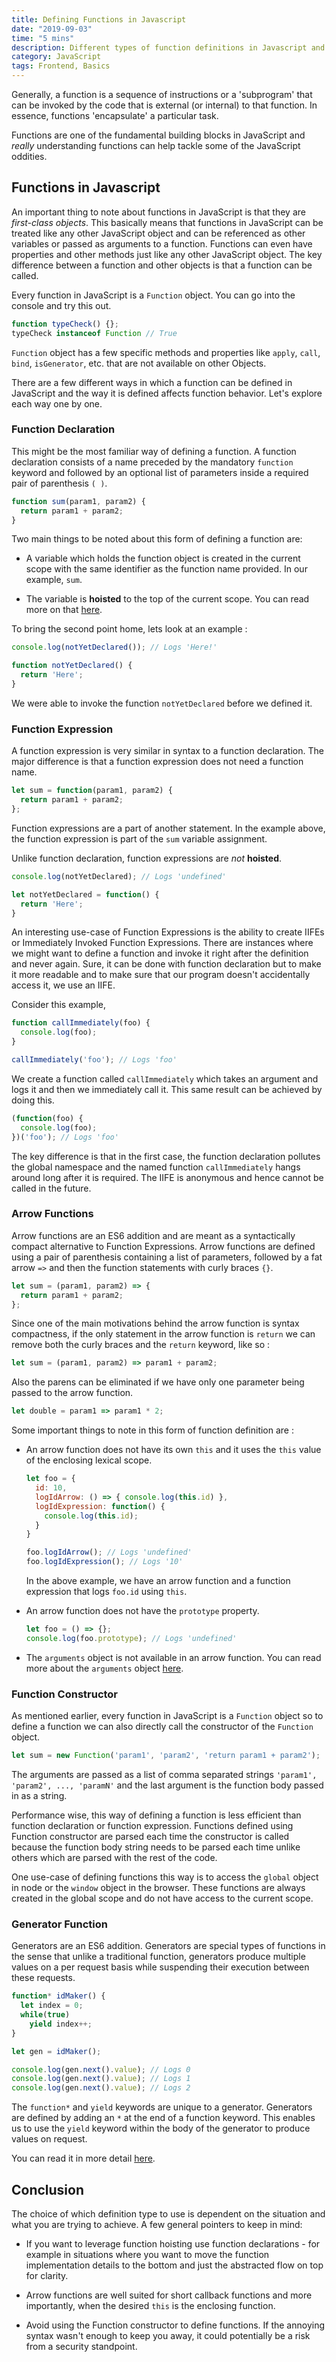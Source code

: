 ```yaml
---
title: Defining Functions in Javascript
date: "2019-09-03"
time: "5 mins"
description: Different types of function definitions in Javascript and their consequences
category: JavaScript
tags: Frontend, Basics
---
```


Generally, a function is a sequence of instructions or a 'subprogram' that can be invoked by the code that is external (or internal) to that function. In essence, functions 'encapsulate' a particular task.

Functions are one of the fundamental building blocks in JavaScript and _really_ understanding functions can help tackle some of the JavaScript oddities.

## Functions in Javascript

An important thing to note about functions in JavaScript is that they are
_first-class objects_. This basically means that functions in JavaScript can be treated like any other JavaScript object and can be referenced as other variables or passed as arguments to a function. Functions can even have properties and other methods just like any other JavaScript object. The key difference between a function and other objects is that a function can be called.

Every function in JavaScript is a `Function` object. You can go into the console and try this out.

```javascript
function typeCheck() {};
typeCheck instanceof Function // True
```

`Function` object has a few specific methods and properties like `apply`, `call`, `bind`, `isGenerator`, etc. that are not available on other Objects.

There are a few different ways in which a function can be defined in JavaScript and the way it is defined affects function behavior. Let's explore each way one by one.

### Function Declaration

This might be the most familiar way of defining a function. A function declaration consists of a name preceded by the mandatory `function` keyword and followed by an optional list of parameters inside a required pair of parenthesis `( )`.

```javascript
function sum(param1, param2) {
  return param1 + param2;
}
```

Two main things to be noted about this form of defining a function are:

-   A variable which holds the function object is created in the current scope with the same identifier as the function name provided. In our example, `sum`.

-   The variable is **hoisted** to the top of the current scope. You can read more on that [here](https://www.yagrawal.com/hoisting-in-javascript).

To bring the second point home, lets look at an example :

```javascript
console.log(notYetDeclared()); // Logs 'Here!'

function notYetDeclared() {
  return 'Here';
}
```

We were able to invoke the function `notYetDeclared` before we defined it.

### Function Expression

A function expression is very similar in syntax to a function declaration. The major difference is that a function expression does not need a function name.

```javascript
let sum = function(param1, param2) {
  return param1 + param2;
};
```

Function expressions are a part of another statement. In the example above, the function expression is part of the `sum` variable assignment.

Unlike function declaration, function expressions are _not_ **hoisted**.

```javascript
console.log(notYetDeclared); // Logs 'undefined'

let notYetDeclared = function() {
  return 'Here';
}
```

An interesting use-case of Function Expressions is the ability to create IIFEs or Immediately Invoked Function Expressions. There are instances where we might want to define a function and invoke it right after the definition and never again. Sure, it can be done with function declaration but to make it more readable and to make sure that our program doesn't accidentally access it, we use an IIFE.

Consider this example,

```javascript
function callImmediately(foo) {
  console.log(foo);
}

callImmediately('foo'); // Logs 'foo'
```

We create a function called `callImmediately` which takes an argument and logs it and then we immediately call it. This same result can be achieved by doing this.

```javascript
(function(foo) {
  console.log(foo);
})('foo'); // Logs 'foo'
```

The key difference is that in the first case, the function declaration pollutes the global namespace and the named function `callImmediately` hangs around long after it is required. The IIFE is anonymous and hence cannot be called in the future.

### Arrow Functions

Arrow functions are an ES6 addition and are meant as a syntactically compact alternative to Function Expressions. Arrow functions are defined using a pair of parenthesis containing a list of parameters, followed by a fat arrow `=>` and then the function statements with curly braces `{}`.

```javascript
let sum = (param1, param2) => {
  return param1 + param2;
};
```

Since one of the main motivations behind the arrow function is syntax compactness, if the only statement in the arrow function is `return` we can remove both the curly braces and the `return` keyword, like so :

```javascript
let sum = (param1, param2) => param1 + param2;
```

Also the parens can be eliminated if we have only one parameter being passed to the arrow function.

```javascript
let double = param1 => param1 * 2;
```

Some important things to note in this form of function definition are :

-   An arrow function does not have its own `this` and it uses the `this` value of the enclosing lexical scope.

    ```javascript
    let foo = {
      id: 10,
      logIdArrow: () => { console.log(this.id) },
      logIdExpression: function() {
        console.log(this.id);
      }
    }

    foo.logIdArrow(); // Logs 'undefined'
    foo.logIdExpression(); // Logs '10'
    ```

    In the above example, we have an arrow function and a function expression that logs `foo.id` using `this`.

-   An arrow function does not have the `prototype` property.

    ```javascript
    let foo = () => {};
    console.log(foo.prototype); // Logs 'undefined'
    ```

-   The `arguments` object is not available in an arrow function. You can read more about the `arguments` object [here](https://www.yagrawal.com/parameters-&-arguments-in-javascript).

### Function Constructor

As mentioned earlier, every function in JavaScript is a `Function` object so to define a function we can also directly call the constructor of the `Function` object.

```javascript
let sum = new Function('param1', 'param2', 'return param1 + param2');
```

The arguments are passed as a list of comma separated strings `'param1', 'param2', ..., 'paramN'` and the last argument is the function body passed in as a string.   

Performance wise, this way of defining a function is less efficient than function declaration or function expression. Functions defined using Function constructor are parsed each time the constructor is called because the function body string needs to be parsed each time unlike others which are parsed with the rest of the code.  

One use-case of defining functions this way is to access the `global` object in node or the `window` object in the browser. These functions are always created in the global scope and do not have access to the current scope.

### Generator Function

Generators are an ES6 addition. Generators are special types of functions in the sense that unlike a traditional function, generators produce multiple values on a per request basis while suspending their execution between these requests.

```javascript
function* idMaker() {
  let index = 0;
  while(true)
    yield index++;
}

let gen = idMaker();

console.log(gen.next().value); // Logs 0
console.log(gen.next().value); // Logs 1
console.log(gen.next().value); // Logs 2
```

The `function*` and `yield` keywords are unique to a generator. Generators are defined by adding an `*` at the end of a function keyword. This enables us to use the `yield` keyword within the body of the generator to produce values on request.

You can read it in more detail [here](https://www.yagrawal.com/generators-in-javascript).

## Conclusion

The choice of which definition type to use is dependent on the situation and what you are trying to achieve. A few general pointers to keep in mind:

-   If you want to leverage function hoisting use function declarations - for example in situations where you want to move the function implementation details to the bottom and just the abstracted flow on top for clarity.

-   Arrow functions are well suited for short callback functions and more importantly, when the desired `this` is the enclosing function.

-   Avoid using the Function constructor to define functions. If the annoying syntax wasn't enough to keep you away, it could potentially be a risk from a security standpoint.

